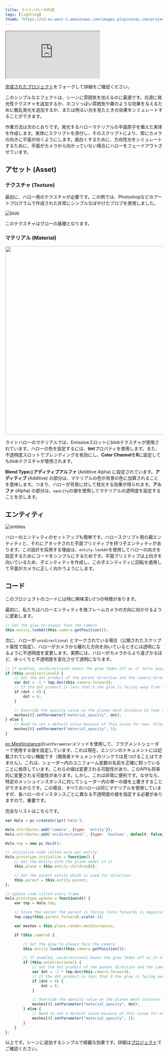 ```yaml
---
title: ライトハローの作成
tags: [lighting]
thumb: "https://s3-eu-west-1.amazonaws.com/images.playcanvas.com/projects/12/406040/2TX0AO-image-75.jpg"
---
```


<div className="iframe-container">
    <iframe loading="lazy" src="https://playcanv.as/p/rnIUbXws/" title="Light Halos"></iframe>
</div>

[完成されたプロジェクト][4]をフォークして詳細をご確認ください。

このシンプルなエフェクトは、シーンに雰囲気を加えるのに最適です。光源に発光性テクスチャを追加するか、ホコリっぽい雰囲気や霧のような効果を与えるために散乱発光を追加するか、または明るい光を見たときの効果をシミュレートすることができます。

作業方法は次のとおりです。発光するハローマテリアルの平面原子を備えた実体を作成します。実体にスクリプトを添付し、そのスクリプトにより、常にカメラの向きに平面が向くようにします。面白くするために、方向性光をシミュレートするために、平面がカメラから向かっていない場合にハローをフェードアウトさせています。

## アセット (Asset)

### テクスチャ (Texture)

最初に、ハロー用のテクスチャが必要です。この例では、Photoshopなどのアートプログラムで作成された非常にシンプルなぼやけたブロブを使用しました。

![blob](/images/tutorials/intermediate/light-halos/blob.jpg)

このテクスチャはグローの基礎となります。

### マテリアル (Material)

<img loading="lazy" src="/images/tutorials/intermediate/light-halos/material.png" height="600" />

ライトハローのマテリアルでは、Emissiveスロットにblobテクスチャが使用されています。ハローの色を設定するには、**tint**プロパティを使用します。また、不透明度スロットでブレンディングを有効にし、**Color Channel**を**R**に設定してもblobテクスチャが使用されます。

**Blend Type**は**アディティブアルファ** (Additive Alpha) に設定されています。**アディティブ** (Additive) の部分は、マテリアルの色が背景の色に加算されることを意味します。つまり、ハローが背景に対して発光する効果が得られます。**アルファ** (Alpha) の部分は、`opacity`の値を使用してマテリアルの透明度を設定することを示します。

## エンティティ

![entities](/images/tutorials/intermediate/light-halos/entity-setup.jpg)

ハローのエンティティのセットアップも簡単です。ハロースクリプト用の親エンティティと、それにアタッチされた平面プリミティブを持つ子エンティティがあります。この設計を採用する理由は、`entity.lookAt`を使用してハローの向きを設定するためにコードをシンプルにするためです。平面プリミティブは上向きを向いているため、子エンティティを作成し、この子エンティティに回転を適用して平面がカメラに正しく向かうようにします。

## コード

このプロジェクトのコードには特に興味深い2つの特徴があります。

最初に、私たちはハローエンティティを毎フレームカメラの方向に向かせるように更新します。

```javascript
// Set the glow to always face the camera
this.entity.lookAt(this.camera.getPosition());
```

次に、ハローが `unidirectional` とマークされている場合（公開されたスクリプト属性で指定）、ハローがカメラから離れた方向を向いているときには透明になるように不透明度を変更します。実際には、ハローがカメラからより遠ざかるほど、ゆっくりと不透明度を変化させて透明になります。

```javascript
// If enabled, unidirectional means the glow fades off as it turns away from the camera
if (this.unidirectional) {
    // Get the dot product of the parent direction and the camera direction
    var dot = -1 * tmp.dot(this.camera.forward);
    // If the dot product is less that 0 the glow is facing away from the camera
    if (dot < 0) {
        dot = 0;
    }

    // Override the opacity value on the planes mesh instance to fade to zero as the glow turns away from the camera
    meshes[0].setParameter("material_opacity", dot);
} else {
    // Need to set a default value because of this issue for now: https://github.com/playcanvas/engine/issues/453
    meshes[0].setParameter("material_opacity", 1);
}
```

[pc.MeshInstance][5]の`setParameter`メソッドを使用して、フラグメントシェーダーで使用する値を設定しています。これは現在、エンジンのドキュメントには記載されていない機能です（開発者ドキュメントのリンクでは見つけることはできません）。これは、シェーダー内のユニフォーム変数の名前を正確に知っていることに依存しています。これらの値は変更される可能性があり、このAPIも将来的に変更される可能性があります。しかし、これは非常に便利です。なぜなら、特定のメッシュインスタンスに対してシェーダー内の単一の値を上書きすることができるからです。この場合、すべてのハローは同じマテリアルを使用していますが、各ハローのインスタンスごとに異なる不透明度の値を指定する必要がありますので、重要です。

完全なリストはこちらです。

```javascript
var Halo = pc.createScript('halo');

Halo.attributes.add('camera', {type: 'entity'});
Halo.attributes.add('unidirectional', {type: 'boolean', default: false});

Halo.tmp = new pc.Vec3();

// initialize code called once per entity
Halo.prototype.initialize = function() {
    // Get the Entity with the plane model on it
    this.plane = this.entity.children[0];

    // Get the parent entity which is used for direction
    this.parent = this.entity.parent;
};

// update code called every frame
Halo.prototype.update = function(dt) {
    var tmp = Halo.tmp;

    // Store the vector the parent is facing (note forwards is negative z)
    tmp.copy(this.parent.forward).scale(-1);

    var meshes = this.plane.render.meshInstances;

    if (this.camera) {

        // Set the glow to always face the camera
        this.entity.lookAt(this.camera.getPosition());

        // If enabled, unidirectional means the glow fades off as it turns away from the camera
        if (this.unidirectional) {
            // Get the dot product of the parent direction and the camera direction
            var dot = -1 * tmp.dot(this.camera.forward);
            // If the dot product is less that 0 the glow is facing away from the camera
            if (dot < 0) {
                dot = 0;
            }

            // Override the opacity value on the planes mesh instance to fade to zero as the glow turns away from the camera
            meshes[0].setParameter("material_opacity", dot);
        } else {
            // Need to set a default value because of this issue for now: https://github.com/playcanvas/engine/issues/453
            meshes[0].setParameter("material_opacity", 1);
        }
    }
};
```

以上です。シーンに追加するシンプルで綺麗な効果です。詳細は[プロジェクト][4]でご確認ください。

[4]: https://playcanvas.com/project/406040
[5]: https://api.playcanvas.com/classes/Engine.MeshInstance.html
